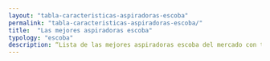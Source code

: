 ```yaml
---
layout: "tabla-caracteristicas-aspiradoras-escoba"
permalink: "tabla-caracteristicas-aspiradoras-escoba/"
title:  "Las mejores aspiradoras escoba"
typology: "escoba"
description: “Lista de las mejores aspiradoras escoba del mercado con todas sus características y las mejores ofertas. Analizamos Dyson, Rowenta, Bosch...”
---
```

